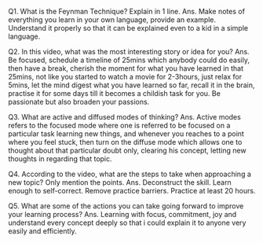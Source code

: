 Q1.  What is the Feynman Technique? Explain in 1 line.
Ans. Make notes of everything you learn in your own language, provide an example. Understand it properly so that it can be explained even to a kid in a simple language.

Q2.  In this video, what was the most interesting story or idea for you?
Ans. Be focused, schedule a timeline of 25mins which anybody could do easily, then have a break, cherish the moment for what you have learned in that 25mins, not like you started to watch a movie for
     2-3hours, just relax for 5mins, let the mind digest what you have learned so far, recall it in the brain, practise it for some days till it becomes a childish task for you. Be passionate but
     also broaden your passions.

Q3.  What are active and diffused modes of thinking?
Ans. Active modes refers to the focused mode where one is referred to be focused on a particular task learning new things, and whenever you reaches to a point where you feel stuck, then turn on the
     diffuse mode which allows one to  thought about that particular doubt only, clearing his concept, letting new thoughts in regarding that topic.

Q4.  According to the video, what are the steps to take when approaching a new topic? Only mention the points.
Ans. Deconstruct the skill.
     Learn enough to self-correct.
     Remove practice barriers.
     Practice at least 20 hours.


Q5.  What are some of the actions you can take going forward to improve your learning process?
Ans. Learning with focus, commitment, joy and understand every concept deeply so that i could explain it to anyone very easily and efficiently.



